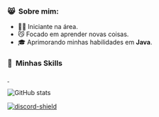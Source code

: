 <h3> 😸 &nbsp;Sobre mim: </h3>
  
- 🧑‍🎓 Iniciante na área.
- 😼 Focado em aprender novas coisas.
- 🎓 Aprimorando minhas habilidades em **Java**.

<h3> 📌 &nbsp;Minhas Skills </h3>

<p align="left">
  <a href="">
    <img src="https://img.shields.io/badge/Java-ED8B00?style=for-the-badge&logo=java&logoColor=white" alt="">
  </a>
  <a href="">
    <img src="https://img.shields.io/badge/MySQL-00000F?style=for-the-badge&logo=mysql&logoColor=white" alt="">
  </a>
</p>

![GitHub stats](https://github-readme-stats.vercel.app/api?username=Vinnih-1&count_private=true&show_icons=true&theme=dark)

[discord-invite]: https://discord.gg/Rs4cwCbvnS
[discord-shield]: https://img.shields.io/discord/832601856403701771?label=Discord&logo=Discord&logoColor=white&style=for-the-badge
[ ![discord-shield][] ][discord-invite]
